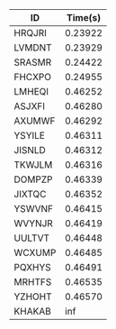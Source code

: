 |ID|Time(s)|
|-|-|
|HRQJRI|0.23922|
|LVMDNT|0.23929|
|SRASMR|0.24422|
|FHCXPO|0.24955|
|LMHEQI|0.46252|
|ASJXFI|0.46280|
|AXUMWF|0.46292|
|YSYILE|0.46311|
|JISNLD|0.46312|
|TKWJLM|0.46316|
|DOMPZP|0.46339|
|JIXTQC|0.46352|
|YSWVNF|0.46415|
|WVYNJR|0.46419|
|UULTVT|0.46448|
|WCXUMP|0.46485|
|PQXHYS|0.46491|
|MRHTFS|0.46535|
|YZHOHT|0.46570|
|KHAKAB|inf|
